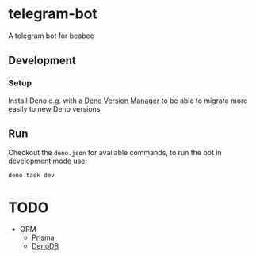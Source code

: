 # telegram-bot
A telegram bot for beabee

## Development

### Setup

Install Deno e.g. with a [Deno Version Manager](https://github.com/justjavac/dvm) to be able to migrate more easily to new Deno versions.

## Run

Checkout the `deno.json` for available commands, to run the bot in development mode use:

```bash
deno task dev
```

# TODO
- ORM
  - [Prisma](https://www.prisma.io/docs/guides/deployment/edge/deploy-to-deno-deploy)
  - [DenoDB](https://eveningkid.com/denodb-docs/)